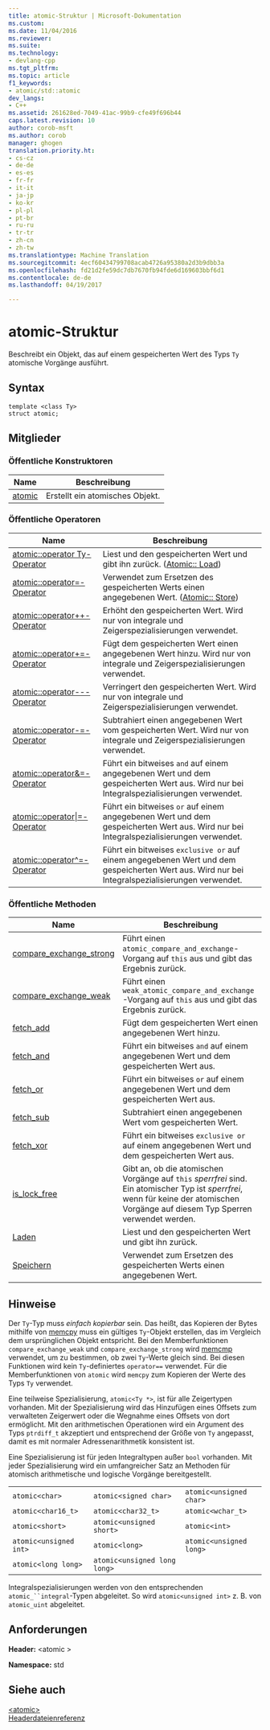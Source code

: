 ```yaml
---
title: atomic-Struktur | Microsoft-Dokumentation
ms.custom: 
ms.date: 11/04/2016
ms.reviewer: 
ms.suite: 
ms.technology:
- devlang-cpp
ms.tgt_pltfrm: 
ms.topic: article
f1_keywords:
- atomic/std::atomic
dev_langs:
- C++
ms.assetid: 261628ed-7049-41ac-99b9-cfe49f696b44
caps.latest.revision: 10
author: corob-msft
ms.author: corob
manager: ghogen
translation.priority.ht:
- cs-cz
- de-de
- es-es
- fr-fr
- it-it
- ja-jp
- ko-kr
- pl-pl
- pt-br
- ru-ru
- tr-tr
- zh-cn
- zh-tw
ms.translationtype: Machine Translation
ms.sourcegitcommit: 4ecf60434799708acab4726a95380a2d3b9dbb3a
ms.openlocfilehash: fd21d2fe59dc7db7670fb94fde6d169603bbf6d1
ms.contentlocale: de-de
ms.lasthandoff: 04/19/2017

---
```

# <a name="atomic-structure"></a>atomic-Struktur
Beschreibt ein Objekt, das auf einem gespeicherten Wert des Typs `Ty` atomische Vorgänge ausführt.  
  
## <a name="syntax"></a>Syntax  
  
```
template <class Ty>
struct atomic;
```  
  
## <a name="members"></a>Mitglieder  
  
### <a name="public-constructors"></a>Öffentliche Konstruktoren  
  
|Name|Beschreibung|  
|----------|-----------------|  
|[atomic](http://msdn.microsoft.com/Library/a538c43f-4d48-4308-ae1b-bab1839bccb8)|Erstellt ein atomisches Objekt.|  
  
### <a name="public-operators"></a>Öffentliche Operatoren  
  
|Name|Beschreibung|  
|----------|-----------------|  
|[atomic::operator Ty-Operator](http://msdn.microsoft.com/Library/a366c700-c7a0-4bcb-8eb4-4b57dfaea065)|Liest und den gespeicherten Wert und gibt ihn zurück. ([Atomic:: Load](http://msdn.microsoft.com/Library/05212726-cf8a-46fe-83d2-c16ac2abb7d1))|  
|[atomic::operator=-Operator](http://msdn.microsoft.com/Library/fe161d57-47ae-4bad-92bf-ce32ac8d5953)|Verwendet zum Ersetzen des gespeicherten Werts einen angegebenen Wert. ([Atomic:: Store](http://msdn.microsoft.com/Library/84759413-d664-47ef-a1f3-a73c5a62007b))|  
|[atomic::operator++-Operator](http://msdn.microsoft.com/Library/492959e9-1ea8-4e02-a031-82b1b92e91a0)|Erhöht den gespeicherten Wert. Wird nur von integrale und Zeigerspezialisierungen verwendet.|  
|[atomic::operator+=-Operator](http://msdn.microsoft.com/Library/9ec97aa2-c9d7-436b-943d-2989eb2617dd)|Fügt dem gespeicherten Wert einen angegebenen Wert hinzu. Wird nur von integrale und Zeigerspezialisierungen verwendet.|  
|[atomic::operator---Operator](http://msdn.microsoft.com/Library/ad7c1ea7-1f6d-4a54-bf26-07630f749864)|Verringert den gespeicherten Wert. Wird nur von integrale und Zeigerspezialisierungen verwendet.|  
|[atomic::operator-=-Operator](http://msdn.microsoft.com/Library/902d0d9f-88fd-4500-aa2d-1e50f443e77c)|Subtrahiert einen angegebenen Wert vom gespeicherten Wert. Wird nur von integrale und Zeigerspezialisierungen verwendet.|  
|[atomic::operator&=-Operator](http://msdn.microsoft.com/Library/90e730ac-12e1-4abb-98f5-4eadd6861a89)|Führt ein bitweises `and` auf einem angegebenen Wert und dem gespeicherten Wert aus. Wird nur bei Integralspezialisierungen verwendet.|  
|[atomic::operator&#124;=-Operator](http://msdn.microsoft.com/Library/f105eacc-31a6-4906-abba-f1cf013599b2)|Führt ein bitweises `or` auf einem angegebenen Wert und dem gespeicherten Wert aus. Wird nur bei Integralspezialisierungen verwendet.|  
|[atomic::operator^=-Operator](http://msdn.microsoft.com/Library/f2a4da9d-67e8-4249-9161-9998e72a33c2)|Führt ein bitweises `exclusive or` auf einem angegebenen Wert und dem gespeicherten Wert aus. Wird nur bei Integralspezialisierungen verwendet.|  
  
### <a name="public-methods"></a>Öffentliche Methoden  
  
|Name|Beschreibung|  
|----------|-----------------|  
|[compare_exchange_strong](http://msdn.microsoft.com/Library/47bbf894-b28c-4ece-959e-67b3863cf4ed)|Führt einen `atomic_compare_and_exchange`-Vorgang auf `this` aus und gibt das Ergebnis zurück.|  
|[compare_exchange_weak](http://msdn.microsoft.com/Library/e15e421a-f7a3-4272-993a-f487d2242e4f)|Führt einen `weak_atomic_compare_and_exchange`-Vorgang auf `this` aus und gibt das Ergebnis zurück.|  
|[fetch_add](http://msdn.microsoft.com/Library/c68b91f2-6e8a-4ffa-8991-6bb6d466e1f3)|Fügt dem gespeicherten Wert einen angegebenen Wert hinzu.|  
|[fetch_and](http://msdn.microsoft.com/Library/a9c83001-b72c-4085-9640-f63f866714b9)|Führt ein bitweises `and` auf einem angegebenen Wert und dem gespeicherten Wert aus.|  
|[fetch_or](http://msdn.microsoft.com/Library/4c532f7f-80c5-432a-b34b-48feacab8dca)|Führt ein bitweises `or` auf einem angegebenen Wert und dem gespeicherten Wert aus.|  
|[fetch_sub](http://msdn.microsoft.com/Library/8cc80d4b-0942-45a3-9db8-bbf339a903e4)|Subtrahiert einen angegebenen Wert vom gespeicherten Wert.|  
|[fetch_xor](http://msdn.microsoft.com/Library/92bbaff8-ee29-4a1e-aee4-d9d405285bfe)|Führt ein bitweises `exclusive or` auf einem angegebenen Wert und dem gespeicherten Wert aus.|  
|[is_lock_free](http://msdn.microsoft.com/Library/b99d5130-cdda-40a2-b14c-152b13a8ba45)|Gibt an, ob die atomischen Vorgänge auf `this` *sperrfrei* sind. Ein atomischer Typ ist *sperrfrei*, wenn für keine der atomischen Vorgänge auf diesem Typ Sperren verwendet werden.|  
|[Laden](http://msdn.microsoft.com/Library/05212726-cf8a-46fe-83d2-c16ac2abb7d1)|Liest und den gespeicherten Wert und gibt ihn zurück.|  
|[Speichern](http://msdn.microsoft.com/Library/84759413-d664-47ef-a1f3-a73c5a62007b)|Verwendet zum Ersetzen des gespeicherten Werts einen angegebenen Wert.|  
  
## <a name="remarks"></a>Hinweise  
 Der `Ty`-Typ muss *einfach kopierbar* sein. Das heißt, das Kopieren der Bytes mithilfe von [memcpy](../c-runtime-library/reference/memcpy-wmemcpy.md) muss ein gültiges `Ty`-Objekt erstellen, das im Vergleich dem ursprünglichen Objekt entspricht. Bei den Memberfunktionen `compare_exchange_weak` und `compare_exchange_strong` wird [memcmp](../c-runtime-library/reference/memcmp-wmemcmp.md) verwendet, um zu bestimmen, ob zwei `Ty`-Werte gleich sind. Bei diesen Funktionen wird kein `Ty`-definiertes `operator==` verwendet. Für die Memberfunktionen von `atomic` wird `memcpy` zum Kopieren der Werte des Typs `Ty` verwendet.  
  
 Eine teilweise Spezialisierung, `atomic<Ty *>`, ist für alle Zeigertypen vorhanden. Mit der Spezialisierung wird das Hinzufügen eines Offsets zum verwalteten Zeigerwert oder die Wegnahme eines Offsets von dort ermöglicht. Mit den arithmetischen Operationen wird ein Argument des Typs `ptrdiff_t` akzeptiert und entsprechend der Größe von `Ty` angepasst, damit es mit normaler Adressenarithmetik konsistent ist.  
  
 Eine Spezialisierung ist für jeden Integraltypen außer `bool` vorhanden. Mit jeder Spezialisierung wird ein umfangreicher Satz an Methoden für atomisch arithmetische und logische Vorgänge bereitgestellt.  
  
||||  
|-|-|-|  
|`atomic<char>`|`atomic<signed char>`|`atomic<unsigned char>`|  
|`atomic<char16_t>`|`atomic<char32_t>`|`atomic<wchar_t>`|  
|`atomic<short>`|`atomic<unsigned short>`|`atomic<int>`|  
|`atomic<unsigned int>`|`atomic<long>`|`atomic<unsigned long>`|  
|`atomic<long long>`|`atomic<unsigned long long>`|  
  
 Integralspezialisierungen werden von den entsprechenden `atomic_``integral`-Typen abgeleitet. So wird `atomic<unsigned int>` z. B. von `atomic_uint` abgeleitet.  
  
## <a name="requirements"></a>Anforderungen  
 **Header:** \<atomic >  
  
 **Namespace:** std  
  
## <a name="see-also"></a>Siehe auch  
 [\<atomic>](../standard-library/atomic.md)   
 [Headerdateienreferenz](../standard-library/cpp-standard-library-header-files.md)




